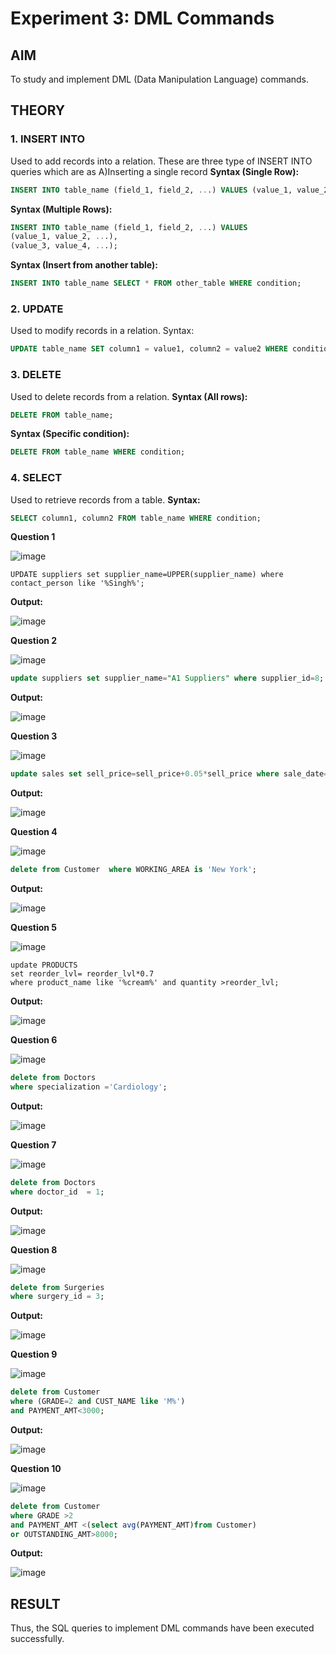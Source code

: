 # Experiment 3: DML Commands

## AIM
To study and implement DML (Data Manipulation Language) commands.

## THEORY

### 1. INSERT INTO
Used to add records into a relation.
These are three type of INSERT INTO queries which are as
A)Inserting a single record
**Syntax (Single Row):**
```sql
INSERT INTO table_name (field_1, field_2, ...) VALUES (value_1, value_2, ...);
```
**Syntax (Multiple Rows):**
```sql
INSERT INTO table_name (field_1, field_2, ...) VALUES
(value_1, value_2, ...),
(value_3, value_4, ...);
```
**Syntax (Insert from another table):**
```sql
INSERT INTO table_name SELECT * FROM other_table WHERE condition;
```
### 2. UPDATE
Used to modify records in a relation.
Syntax:
```sql
UPDATE table_name SET column1 = value1, column2 = value2 WHERE condition;
```
### 3. DELETE
Used to delete records from a relation.
**Syntax (All rows):**
```sql
DELETE FROM table_name;
```
**Syntax (Specific condition):**
```sql
DELETE FROM table_name WHERE condition;
```
### 4. SELECT
Used to retrieve records from a table.
**Syntax:**
```sql
SELECT column1, column2 FROM table_name WHERE condition;
```
**Question 1**

![image](https://github.com/user-attachments/assets/e66b8a73-8553-41b1-9c55-51fe37bebff7)


```
UPDATE suppliers set supplier_name=UPPER(supplier_name) where contact_person like '%Singh%';
```

**Output:**

![image](https://github.com/user-attachments/assets/d6d34262-f339-4190-b5bc-a76f9531000d)


**Question 2**

![image](https://github.com/user-attachments/assets/fe683199-4502-4f70-bdc2-73ad1bf091ae)


```sql
update suppliers set supplier_name="A1 Suppliers" where supplier_id=8;
```

**Output:**

![image](https://github.com/user-attachments/assets/c79b7ff0-36d4-416e-9fd7-ba27cef3cb52)


**Question 3**

![image](https://github.com/user-attachments/assets/a34d1a4b-dbfe-4981-8985-0f79201dc05f)


```sql
update sales set sell_price=sell_price+0.05*sell_price where sale_date='2023-01-31';
```

**Output:**

![image](https://github.com/user-attachments/assets/7d4c3590-022f-441f-8154-2b16e8337153)


**Question 4**

![image](https://github.com/user-attachments/assets/56068db9-8454-4782-a568-8f39227c65a1)


```sql
delete from Customer  where WORKING_AREA is 'New York';
```

**Output:**

![image](https://github.com/user-attachments/assets/5863d2f2-7b35-4fca-85c3-72c385ea5174)


**Question 5**

![image](https://github.com/user-attachments/assets/19ad7026-dbc4-4cb6-a428-085773a388fe)


```
update PRODUCTS
set reorder_lvl= reorder_lvl*0.7
where product_name like '%cream%' and quantity >reorder_lvl;
```

**Output:**

![image](https://github.com/user-attachments/assets/3ebbb1e1-2033-47d2-b881-b653f56c577d)


**Question 6**

![image](https://github.com/user-attachments/assets/54d816f3-bcaa-41e8-975a-00f7ddcb8c76)

```sql
delete from Doctors
where specialization ='Cardiology';
```

**Output:**

![image](https://github.com/user-attachments/assets/40b1eb06-d6e0-43dd-827d-085818e597bd)

**Question 7**

![image](https://github.com/user-attachments/assets/b2b91a55-3c07-43be-a11a-d84575759679)

```sql
delete from Doctors
where doctor_id  = 1;
```

**Output:**

![image](https://github.com/user-attachments/assets/89c94eae-2741-4fd0-8555-b46bfd5440a7)


**Question 8**

![image](https://github.com/user-attachments/assets/13d56186-ac06-4539-b7e5-293f6861e746)


```sql
delete from Surgeries
where surgery_id = 3;
```

**Output:**

![image](https://github.com/user-attachments/assets/be13907a-6f75-4f3a-a818-e66f3e632dc8)

**Question 9**

![image](https://github.com/user-attachments/assets/127783f9-0b97-4ea2-90d9-180dfbcc5fcb)


```sql
delete from Customer
where (GRADE=2 and CUST_NAME like 'M%')
and PAYMENT_AMT<3000;
```

**Output:**

![image](https://github.com/user-attachments/assets/11f0d744-bd5d-4646-9da3-ea90b03bd9d0)


**Question 10**

![image](https://github.com/user-attachments/assets/1dff0a36-7be1-46ee-9d01-35c92e1e3474)


```sql
delete from Customer
where GRADE >2 
and PAYMENT_AMT <(select avg(PAYMENT_AMT)from Customer)
or OUTSTANDING_AMT>8000;
```

**Output:**

![image](https://github.com/user-attachments/assets/df395136-16ff-4898-aee3-97b20fb4f56c)

## RESULT
Thus, the SQL queries to implement DML commands have been executed successfully.
